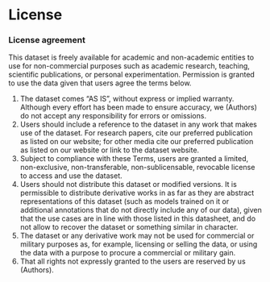 # License
### License agreement

This dataset is freely available for academic and non-academic entities to use for non-commercial purposes such as academic research, teaching, scientific publications, or personal experimentation. Permission is granted to use the data given that users agree the terms below.

1. The dataset comes “AS IS”, without express or implied warranty. Although every effort has been made to ensure accuracy, we (Authors) do not accept any responsibility for errors or omissions.
2. Users should include a reference to the dataset in any work that makes use of the dataset. For research papers, cite our preferred publication as listed on our website; for other media cite our preferred publication as listed on our website or link to the dataset website.
3. Subject to compliance with these Terms, users are  granted a limited, non-exclusive, non-transferable, non-sublicensable, revocable license to access and use the dataset.
4. Users should not distribute this dataset or modified versions. It is permissible to distribute derivative works in as far as they are abstract representations of this dataset (such as models trained on it or additional annotations that do not directly include any of our data), given that the use cases are in line with those listed in this datasheet,  and do not allow to recover the dataset or something similar in character.
5. The dataset or any derivative work may not be used for commercial or military purposes as, for example, licensing or selling the data, or using the data with a purpose to procure a commercial or military gain.
6. That all rights not expressly granted to the users are reserved by us (Authors).
